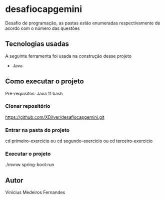 # desafiocapgemini
Desafio de programação, as pastas estão enumeradas respectivamente de acordo com o número das questões

## Tecnologias usadas
A seguinte ferramenta foi usada na construção desse projeto
- Java

## Como executar o projeto
Pré-requisitos: Java 11
bash
### Clonar repositório
https://github.com/XDilver/desafiocapgemini.git
### Entrar na pasta do projeto
cd primeiro-exercicio
ou
cd segundo-exercicio
ou
cd terceiro-exercicio

### Executar o projeto
./mvnw spring-boot:run

## Autor
Vinícius Medeiros Fernandes

